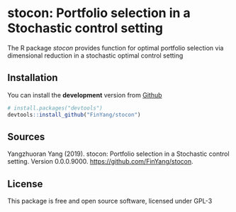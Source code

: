 
<!-- README.md is generated from README.Rmd. Please edit that file -->

# stocon: Portfolio selection in a Stochastic control setting

The R package *stocon* provides function for optimal portfolio selection
via dimensional reduction in a stochastic optimal control setting

## Installation

You can install the **development** version from
[Github](https://github.com/FinYang/stocon)

``` r
# install.packages("devtools")
devtools::install_github("FinYang/stocon")
```

## Sources

Yangzhuoran Yang (2019). stocon: Portfolio selection in a Stochastic
control setting. Version 0.0.0.9000.
<https://github.com/FinYang/stocon>.

## License

This package is free and open source software, licensed under GPL-3
